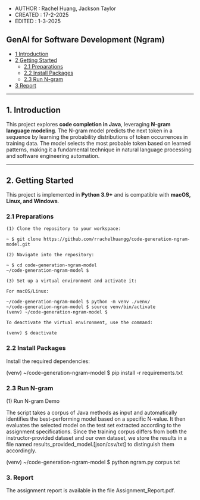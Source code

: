 ####
* AUTHOR  : Rachel Huang, Jackson Taylor
* CREATED : 17-2-2025
* EDITED  : 1-3-2025
####

## GenAI for Software Development (Ngram)

* [1 Introduction](#1-introduction)  
* [2 Getting Started](#2-getting-started)  
  * [2.1 Preparations](#21-preparations)  
  * [2.2 Install Packages](#22-install-packages)  
  * [2.3 Run N-gram](#23-run-n-gram)  
* [3 Report](#3-report)  

---

## **1. Introduction**  
This project explores **code completion in Java**, leveraging **N-gram language modeling**. The N-gram model predicts the next token in a sequence by learning the probability distributions of token occurrences in training data. The model selects the most probable token based on learned patterns, making it a fundamental technique in natural language processing and software engineering automation.  

---

## **2. Getting Started**  

This project is implemented in **Python 3.9+** and is compatible with **macOS, Linux, and Windows**.  

### **2.1 Preparations**  

```shell
(1) Clone the repository to your workspace:

~ $ git clone https://github.com/rrachelhuangg/code-generation-ngram-model.git

(2) Navigate into the repository:

~ $ cd code-generation-ngram-model
~/code-generation-ngram-model $

(3) Set up a virtual environment and activate it:

For macOS/Linux:

~/code-generation-ngram-model $ python -m venv ./venv/
~/code-generation-ngram-model $ source venv/bin/activate
(venv) ~/code-generation-ngram-model $ 

To deactivate the virtual environment, use the command:

(venv) $ deactivate
```

### **2.2 Install Packages**

Install the required dependencies:

(venv) ~/code-generation-ngram-model $ pip install -r requirements.txt

### **2.3 Run N-gram**

(1) Run N-gram Demo

The script takes a corpus of Java methods as input and automatically identifies the best-performing model based on a specific N-value. It then evaluates the selected model on the test set extracted according to the assignment specifications.
Since the training corpus differs from both the instructor-provided dataset and our own dataset, we store the results in a file named results_provided_model.[json/csv/txt] to distinguish them accordingly.

(venv) ~/code-generation-ngram-model $ python ngram.py corpus.txt


### 3. Report

The assignment report is available in the file Assignment_Report.pdf.





